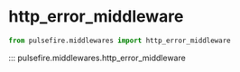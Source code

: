# http_error_middleware

```python
from pulsefire.middlewares import http_error_middleware
```

::: pulsefire.middlewares.http_error_middleware

